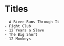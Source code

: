   # Titles
    
    - A River Runs Through It
    - Fight Club
    - 12 Years a Slave
    - The Big Short
    - 12 Monkeys
